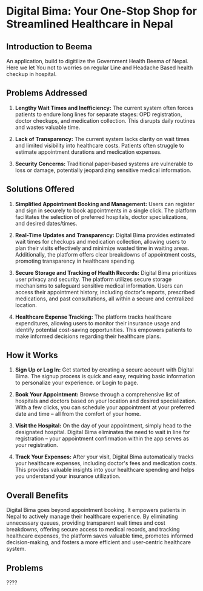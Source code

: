 # Digital Bima: Your One-Stop Shop for Streamlined Healthcare in Nepal


## Introduction to Beema
An application, build to digitilize the Government Health Beema of Nepal. Here we let You not to  worries on regular Line and Headache Based health checkup in hospital.


## Problems Addressed

1. **Lengthy Wait Times and Inefficiency:**
   The current system often forces patients to endure long lines for separate stages: OPD registration, doctor checkups, and medication collection. This disrupts daily routines and wastes valuable time.

2. **Lack of Transparency:**
   The current system lacks clarity on wait times and limited visibility into healthcare costs. Patients often struggle to estimate appointment durations and medication expenses.

3. **Security Concerns:**
   Traditional paper-based systems are vulnerable to loss or damage, potentially jeopardizing sensitive medical information.

## Solutions Offered

1. **Simplified Appointment Booking and Management:**
   Users can register and sign in securely to book appointments in a single click. The platform facilitates the selection of preferred hospitals, doctor specializations, and desired dates/times.

2. **Real-Time Updates and Transparency:**
   Digital Bima provides estimated wait times for checkups and medication collection, allowing users to plan their visits effectively and minimize wasted time in waiting areas. Additionally, the platform offers clear breakdowns of appointment costs, promoting transparency in healthcare spending.

3. **Secure Storage and Tracking of Health Records:**
   Digital Bima prioritizes user privacy and security. The platform utilizes secure storage mechanisms to safeguard sensitive medical information. Users can access their appointment history, including doctor's reports, prescribed medications, and past consultations, all within a secure and centralized location.

4. **Healthcare Expense Tracking:**
   The platform tracks healthcare expenditures, allowing users to monitor their insurance usage and identify potential cost-saving opportunities. This empowers patients to make informed decisions regarding their healthcare plans.

## How it Works

1. **Sign Up or Log In:**
   Get started by creating a secure account with Digital Bima. The signup process is quick and easy, requiring basic information to personalize your experience. or Login to page.

2. **Book Your Appointment:**
   Browse through a comprehensive list of hospitals and doctors based on your location and desired specialization. With a few clicks, you can schedule your appointment at your preferred date and time – all from the comfort of your home.

3. **Visit the Hospital:**
   On the day of your appointment, simply head to the designated hospital. Digital Bima eliminates the need to wait in line for registration – your appointment confirmation within the app serves as your registration.

4. **Track Your Expenses:**
   After your visit, Digital Bima automatically tracks your healthcare expenses, including doctor's fees and medication costs. This provides valuable insights into your healthcare spending and helps you understand your insurance utilization.

## Overall Benefits

Digital Bima goes beyond appointment booking. It empowers patients in Nepal to actively manage their healthcare experience. By eliminating unnecessary queues, providing transparent wait times and cost breakdowns, offering secure access to medical records, and tracking healthcare expenses, the platform saves valuable time, promotes informed decision-making, and fosters a more efficient and user-centric healthcare system.


## Problems 
????
